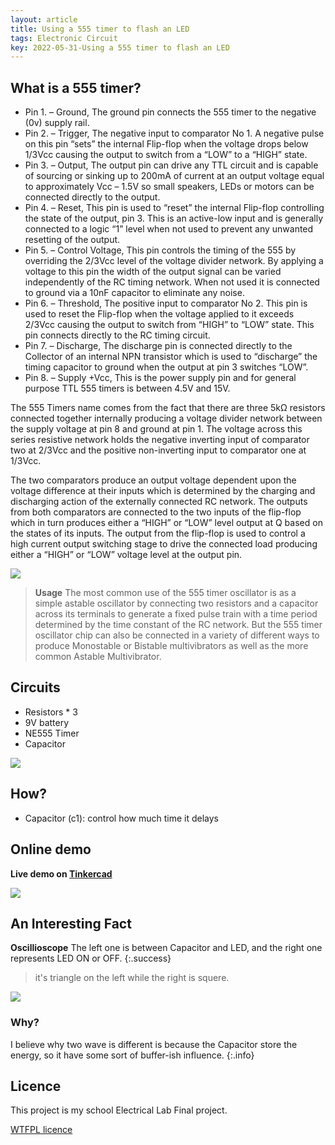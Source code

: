 ```yaml
---
layout: article
title: Using a 555 timer to flash an LED
tags: Electronic Circuit
key: 2022-05-31-Using a 555 timer to flash an LED
---
```


## What is a 555 timer?
- Pin 1. – Ground, The ground pin connects the 555 timer to the negative (0v) supply rail.
- Pin 2. – Trigger, The negative input to comparator No 1. A negative pulse on this pin “sets” the internal Flip-flop when the voltage drops below 1/3Vcc causing the output to switch from a “LOW” to a “HIGH” state.
- Pin 3. – Output, The output pin can drive any TTL circuit and is capable of sourcing or sinking up to 200mA of current at an output voltage equal to approximately Vcc – 1.5V so small speakers, LEDs or motors can be connected directly to the output.
- Pin 4. – Reset, This pin is used to “reset” the internal Flip-flop controlling the state of the output, pin 3. This is an active-low input and is generally connected to a logic “1” level when not used to prevent any unwanted resetting of the output.
- Pin 5. – Control Voltage, This pin controls the timing of the 555 by overriding the 2/3Vcc level of the voltage divider network. By applying a voltage to this pin the width of the output signal can be varied independently of the RC timing network. When not used it is connected to ground via a 10nF capacitor to eliminate any noise.
- Pin 6. – Threshold, The positive input to comparator No 2. This pin is used to reset the Flip-flop when the voltage applied to it exceeds 2/3Vcc causing the output to switch from “HIGH” to “LOW” state. This pin connects directly to the RC timing circuit.
- Pin 7. – Discharge, The discharge pin is connected directly to the Collector of an internal NPN transistor which is used to “discharge” the timing capacitor to ground when the output at pin 3 switches “LOW”.
- Pin 8. – Supply +Vcc, This is the power supply pin and for general purpose TTL 555 timers is between 4.5V and 15V.

The 555 Timers name comes from the fact that there are three 5kΩ resistors connected together internally producing a voltage divider network between the supply voltage at pin 8 and ground at pin 1. The voltage across this series resistive network holds the negative inverting input of comparator two at 2/3Vcc and the positive non-inverting input to comparator one at 1/3Vcc.

The two comparators produce an output voltage dependent upon the voltage difference at their inputs which is determined by the charging and discharging action of the externally connected RC network. The outputs from both comparators are connected to the two inputs of the flip-flop which in turn produces either a “HIGH” or “LOW” level output at Q based on the states of its inputs. The output from the flip-flop is used to control a high current output switching stage to drive the connected load producing either a “HIGH” or “LOW” voltage level at the output pin.

![](https://i.imgur.com/wRWSJt4.gif)

> **Usage**
> The most common use of the 555 timer oscillator is as a simple astable oscillator by connecting two resistors and a capacitor across its terminals to generate a fixed pulse train with a time period determined by the time constant of the RC network. But the 555 timer oscillator chip can also be connected in a variety of different ways to produce Monostable or Bistable multivibrators as well as the more common Astable Multivibrator.

## Circuits

- Resistors * 3
- 9V battery
- NE555 Timer
- Capacitor

![](https://i.imgur.com/3RKgRDD.png)

## How?

- Capacitor (c1): control how much time it delays


## Online demo

**Live demo on [Tinkercad](https://www.tinkercad.com/things/dHCzB2ClsM3?sharecode=mzUA4KYrvbKhcI62gf9j8p93AeMJMEYHtntagq2Q9Q0)**

![](https://i.imgur.com/I5e16mS.png)

## An Interesting Fact

**Oscillioscope**
The left one is between Capacitor and LED, and the right one represents LED ON or OFF.
{:.success}

> it's triangle on the left while the right is squere.

![](https://i.imgur.com/5PlM8Bm.png)

### Why?

I believe why two wave is different is because the Capacitor store the energy, so it have some sort of buffer-ish influence.
{:.info}

## Licence

This project is my school Electrical Lab Final project.

[WTFPL licence](https://choosealicense.com/licenses/wtfpl/)
